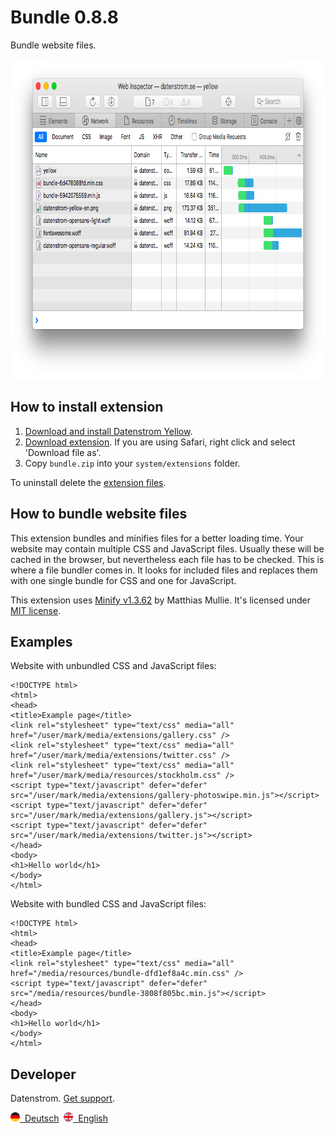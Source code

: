Bundle 0.8.8
============
Bundle website files.

<p align="center"><img src="bundle-screenshot.png?raw=true" width="795" height="512" alt="Screenshot"></p>

## How to install extension

1. [Download and install Datenstrom Yellow](https://github.com/datenstrom/yellow/).
2. [Download extension](https://github.com/datenstrom/yellow-extensions/raw/master/zip/bundle.zip). If you are using Safari, right click and select 'Download file as'.
3. Copy `bundle.zip` into your `system/extensions` folder.

To uninstall delete the [extension files](extension.ini).

## How to bundle website files

This extension bundles and minifies files for a better loading time. Your website may contain multiple CSS and JavaScript files. Usually these will be cached in the browser, but nevertheless each file has to be checked. This is where a file bundler comes in. It looks for included files and replaces them with one single bundle for CSS and one for JavaScript.

This extension uses [Minify v1.3.62](https://github.com/matthiasmullie/minify) by Matthias Mullie. It's licensed under [MIT license](https://opensource.org/licenses/MIT).

## Examples

Website with unbundled CSS and JavaScript files:

```
<!DOCTYPE html>
<html>
<head>
<title>Example page</title>
<link rel="stylesheet" type="text/css" media="all" href="/user/mark/media/extensions/gallery.css" />
<link rel="stylesheet" type="text/css" media="all" href="/user/mark/media/extensions/twitter.css" />
<link rel="stylesheet" type="text/css" media="all" href="/user/mark/media/resources/stockholm.css" />
<script type="text/javascript" defer="defer" src="/user/mark/media/extensions/gallery-photoswipe.min.js"></script>
<script type="text/javascript" defer="defer" src="/user/mark/media/extensions/gallery.js"></script>
<script type="text/javascript" defer="defer" src="/user/mark/media/extensions/twitter.js"></script>
</head>
<body>
<h1>Hello world</h1>
</body>
</html>
```

Website with bundled CSS and JavaScript files:

```
<!DOCTYPE html>
<html>
<head>
<title>Example page</title>
<link rel="stylesheet" type="text/css" media="all" href="/media/resources/bundle-dfd1ef8a4c.min.css" />
<script type="text/javascript" defer="defer" src="/media/resources/bundle-3808f805bc.min.js"></script>
</head>
<body>
<h1>Hello world</h1>
</body>
</html>
```

## Developer

Datenstrom. [Get support](https://datenstrom.se/yellow/help/).

<p>
<a href="README-de.md"><img src="https://raw.githubusercontent.com/datenstrom/yellow-extensions/master/features/help/language-de.png" width="15" height="15" alt="Deutsch">&nbsp; Deutsch</a>&nbsp;
<a href="README.md"><img src="https://raw.githubusercontent.com/datenstrom/yellow-extensions/master/features/help/language-en.png" width="15" height="15" alt="English">&nbsp; English</a>&nbsp;
</p>
